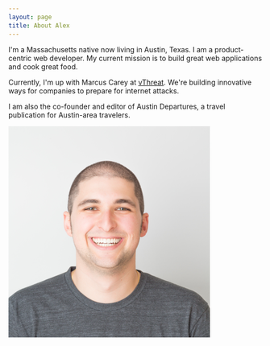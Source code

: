 ```yaml
---
layout: page
title: About Alex 
---
```



I'm a Massachusetts native now living in Austin, Texas. I am a product-centric web developer. My current mission is to build great web applications and cook great food. 

Currently, I'm up with Marcus Carey at <a href="https://www.vthreat.com/" target="_blank">vThreat</a>. We're building innovative ways for companies to prepare for internet attacks. 

I am also the co-founder and editor of Austin Departures, a travel publication for Austin-area travelers. 


![Headshot of Alex](/assets/images/profile.png)